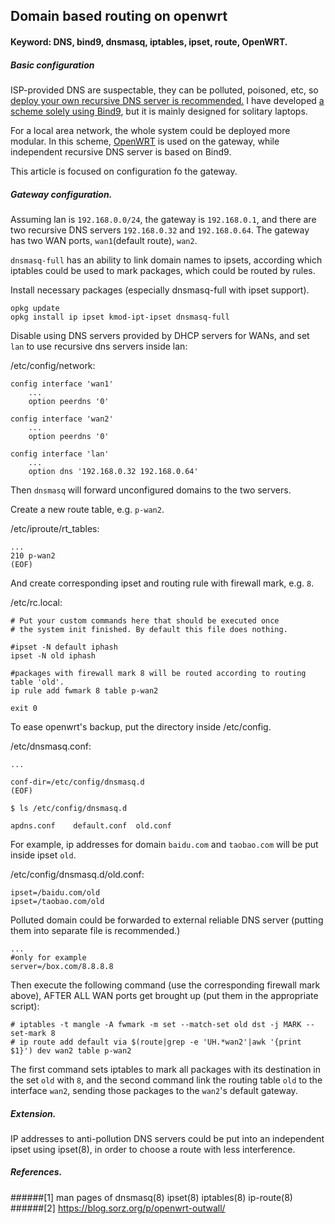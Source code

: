## Domain based routing on openwrt

#### Keyword: DNS, bind9, dnsmasq, iptables, ipset, route, OpenWRT.

##### Basic configuration

ISP-provided DNS are suspectable, they can be polluted, poisoned, etc, so [deploy your own recursive DNS server is recommended.](https://github.com/hardenedlinux/Debian-GNU-Linux-Profiles/blob/master/docs/dns/basic-bind9-cfg-for-lan.md) I have developed [a scheme solely using Bind9](https://persmule.github.io/personal-dns-server), but it is mainly designed for solitary laptops.

For a local area network, the whole system could be deployed more modular. In this scheme, [OpenWRT](https://openwrt.org/) is used on the gateway, while independent recursive DNS server is based on Bind9.

This article is focused on configuration fo the gateway.

##### Gateway configuration.

Assuming lan is `192.168.0.0/24`, the gateway is `192.168.0.1`, and there are two recursive DNS servers `192.168.0.32` and `192.168.0.64`. The gateway has two WAN ports, `wan1`(default route), `wan2`.

`dnsmasq-full` has an ability to link domain names to ipsets, according which iptables could be used to mark packages, which could be routed by rules.


Install necessary packages (especially dnsmasq-full with ipset support).

```
opkg update
opkg install ip ipset kmod-ipt-ipset dnsmasq-full
```

Disable using DNS servers provided by DHCP servers for WANs, and set `lan` to use recursive dns servers inside lan:

/etc/config/network:

```
config interface 'wan1'
	...
	option peerdns '0'
	
config interface 'wan2'
	...
	option peerdns '0'
	
config interface 'lan'
	...
	option dns '192.168.0.32 192.168.0.64'
```

Then `dnsmasq` will forward unconfigured domains to the two servers.

Create a new route table, e.g. `p-wan2`.

/etc/iproute/rt_tables:

```
...
210 p-wan2
(EOF)
```

And create corresponding ipset and routing rule with firewall mark, e.g. `8`.

/etc/rc.local:

```
# Put your custom commands here that should be executed once
# the system init finished. By default this file does nothing.

#ipset -N default iphash
ipset -N old iphash

#packages with firewall mark 8 will be routed according to routing table 'old'.
ip rule add fwmark 8 table p-wan2

exit 0
```

To ease openwrt's backup, put the directory inside /etc/config.


/etc/dnsmasq.conf:

```
...

conf-dir=/etc/config/dnsmasq.d
(EOF)
```


`$ ls /etc/config/dnsmasq.d`
```
apdns.conf    default.conf  old.conf
```

For example, ip addresses for domain `baidu.com` and `taobao.com` will be put inside ipset `old`.

/etc/config/dnsmasq.d/old.conf:

```
ipset=/baidu.com/old
ipset=/taobao.com/old
```

Polluted domain could be forwarded to external reliable DNS server (putting them into separate file is recommended.)

```
...
#only for example
server=/box.com/8.8.8.8
```

Then execute the following command (use the corresponding firewall mark above), AFTER ALL WAN ports get brought up (put them in the appropriate script):


```
# iptables -t mangle -A fwmark -m set --match-set old dst -j MARK --set-mark 8
# ip route add default via $(route|grep -e 'UH.*wan2'|awk '{print $1}') dev wan2 table p-wan2
```

The first command sets iptables to mark all packages with its destination in the set `old` with `8`, and the second command link the routing table `old` to the interface `wan2`, sending those packages to the `wan2`'s default gateway.

##### Extension.

IP addresses to anti-pollution DNS servers could be put into an independent ipset using ipset(8), in order to choose a route with less interference.

##### References.

######[1] man pages of dnsmasq(8) ipset(8) iptables(8) ip-route(8)
######[2] https://blog.sorz.org/p/openwrt-outwall/
